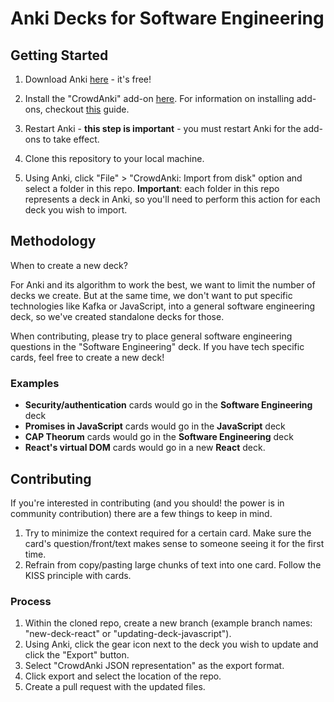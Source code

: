 # Anki Decks for Software Engineering

## Getting Started

1. Download Anki [here](https://apps.ankiweb.net/) - it's free!
2. Install the "CrowdAnki" add-on [here](https://ankiweb.net/shared/info/1788670778). For information on installing add-ons, checkout [this](https://englishfirstaid.net/2016/07/31/installing-anki-add-ons/#:~:text=In%20the%20main%20Anki%20window,the%20box%20and%20click%20OK.) guide.

3. Restart Anki - **this step is important** - you must restart Anki for the add-ons to take effect.

4. Clone this repository to your local machine.

5. Using Anki, click "File" > "CrowdAnki: Import from disk" option and select a folder in this repo. **Important**: each folder in this repo represents a deck in Anki, so you'll need to perform this action for each deck you wish to import.

## Methodology

When to create a new deck?

For Anki and its algorithm to work the best, we want to limit the number of decks we create. But at the same time, we don't want to put specific technologies like Kafka or JavaScript, into a general software engineering deck, so we've created standalone decks for those.

When contributing, please try to place general software engineering questions in the "Software Engineering" deck. If you have tech specific cards, feel free to create a new deck!

### Examples

- **Security/authentication** cards would go in the **Software Engineering** deck
- **Promises in JavaScript** cards would go in the **JavaScript** deck
- **CAP Theorum** cards would go in the **Software Engineering** deck
- **React's virtual DOM** cards would go in a new **React** deck.

## Contributing

If you're interested in contributing (and you should! the power is in community contribution) there are a few things to keep in mind.

1. Try to minimize the context required for a certain card. Make sure the card's question/front/text makes sense to someone seeing it for the first time.
1. Refrain from copy/pasting large chunks of text into one card. Follow the KISS principle with cards.

### Process

1. Within the cloned repo, create a new branch (example branch names: "new-deck-react" or "updating-deck-javascript").
1. Using Anki, click the gear icon next to the deck you wish to update and click the "Export" button.
1. Select "CrowdAnki JSON representation" as the export format.
1. Click export and select the location of the repo.
1. Create a pull request with the updated files.
